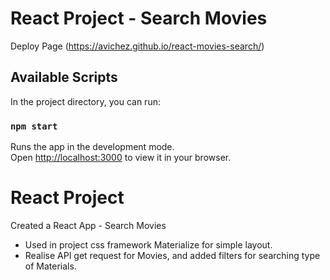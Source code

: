 # React Project - Search Movies

Deploy Page (https://avichez.github.io/react-movies-search/)

## Available Scripts

In the project directory, you can run:

### `npm start`

Runs the app in the development mode.\
Open [http://localhost:3000](http://localhost:3000) to view it in your browser.

# React Project
Created a React App - Search Movies
- Used in project css framework Materialize for simple layout.
- Realise API get request for Movies, and added filters for searching type of Materials.



